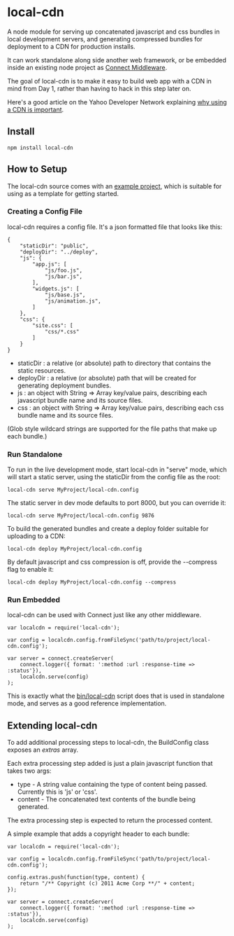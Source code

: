 # local-cdn

A node module for serving up concatenated javascript and css bundles in local development servers,
and generating compressed bundles for deployment to a CDN for production installs.

It can work standalone along side another web framework, or be embedded inside an existing node
project as [Connect Middleware](http://senchalabs.github.com/connect/).

The goal of local-cdn is to make it easy to build web app with a CDN in mind from Day 1, rather
than having to hack in this step later on.

Here's a good article on the Yahoo Developer Network explaining 
[why using a CDN is important](http://developer.yahoo.com/blogs/ydn/posts/2007/04/high_performanc_1/).

## Install

    npm install local-cdn

## How to Setup

The local-cdn source comes with an [example project](https://github.com/larrymyers/local-cdn/tree/master/example), 
which is suitable for using as a template for getting started.

### Creating a Config File

local-cdn requires a config file. It's a json formatted file that looks like this:

    {
        "staticDir": "public",
        "deployDir": "../deploy",
        "js": {
            "app.js": [
                "js/foo.js",
                "js/bar.js",
            ],
            "widgets.js": [
                "js/base.js",
                "js/animation.js",
            ]
        },
        "css": {
            "site.css": [
                "css/*.css"
            ]
        }
    }

* staticDir : a relative (or absolute) path to directory that contains the static resources.
* deployDir : a relative (or absolute) path that will be created for generating deployment bundles.
* js : an object with String => Array key/value pairs, describing each javascript bundle name and its source files.
* css : an object with String => Array key/value pairs, describing each css bundle name and its source files.

(Glob style wildcard strings are supported for the file paths that make up each bundle.)

### Run Standalone

To run in the live development mode, start local-cdn in "serve" mode, which will start a static server,
using the staticDir from the config file as the root:

    local-cdn serve MyProject/local-cdn.config
    
The static server in dev mode defaults to port 8000, but you can override it:

    local-cdn serve MyProject/local-cdn.config 9876

To build the generated bundles and create a deploy folder suitable for uploading to a CDN:

    local-cdn deploy MyProject/local-cdn.config

By default javascript and css compression is off, provide the --compress flag to enable it:

    local-cdn deploy MyProject/local-cdn.config --compress

### Run Embedded

local-cdn can be used with Connect just like any other middleware.

    var localcdn = require('local-cdn');
    
    var config = localcdn.config.fromFileSync('path/to/project/local-cdn.config');
    
    var server = connect.createServer(
        connect.logger({ format: ':method :url :response-time => :status'}),
        localcdn.serve(config)
    );

This is exactly what the [bin/local-cdn](https://github.com/larrymyers/local-cdn/blob/master/bin/local-cdn) 
script does that is used in standalone mode, and serves as a good reference implementation.

## Extending local-cdn

To add additional processing steps to local-cdn, the BuildConfig class exposes an _extras_ array.

Each extra processing step added is just a plain javascript function that takes two args:

* type - A string value containing the type of content being passed. Currently this is 'js' or 'css'.
* content - The concatenated text contents of the bundle being generated.

The extra processing step is expected to return the processed content.

A simple example that adds a copyright header to each bundle:

    var localcdn = require('local-cdn');
    
    var config = localcdn.config.fromFileSync('path/to/project/local-cdn.config');
    
    config.extras.push(function(type, content) {
        return "/** Copyright (c) 2011 Acme Corp **/" + content;
    });
    
    var server = connect.createServer(
        connect.logger({ format: ':method :url :response-time => :status'}),
        localcdn.serve(config)
    );

